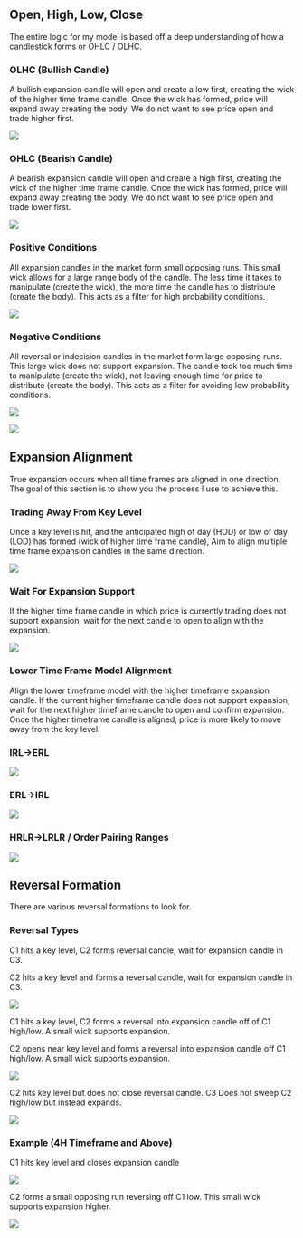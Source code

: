 ## Open, High, Low, Close

The entire logic for my model is based off a deep understanding of how a candlestick forms or OHLC / OLHC.

### OLHC (Bullish Candle)

A bullish expansion candle will open and create a low first, creating the wick of the higher time frame candle. Once the wick has formed, price will expand away creating the body. We do not want to see price open and trade higher first.

![](resource:assets/images/gxt/gxt_1_1_1.avif)

### OHLC (Bearish Candle)

A bearish expansion candle will open and create a high first, creating the wick of the higher time frame candle. Once the wick has formed, price will expand away creating the body. We do not want to see price open and trade lower first.

![](resource:assets/images/gxt/gxt_1_1_2.avif)

### Positive Conditions

All expansion candles in the market form small opposing runs. This small wick allows for a large range body of the candle. The less time it takes to manipulate (create the wick), the more time the candle has to distribute (create the body). This acts as a filter for high probability conditions.

![](resource:assets/images/gxt/gxt_1_1_3.avif)

### Negative Conditions

All reversal or indecision candles in the market form large opposing runs. This large wick does not support expansion. The candle took too much time to manipulate (create the wick), not leaving enough time for price to distribute (create the body). This acts as a filter for avoiding low probability conditions.

![](resource:assets/images/gxt/gxt_1_1_4.avif)

![](resource:assets/images/gxt/gxt_1_1_5.avif)


## Expansion Alignment

True expansion occurs when all time frames are aligned in one direction. The goal of this section is to show you the process I use to achieve this.

### Trading Away From Key Level

Once a key level is hit, and the anticipated high of day (HOD) or low of day (LOD) has formed (wick of higher time frame candle), Aim to align multiple time frame expansion candles in the same direction.

![](resource:assets/images/gxt/gxt_1_2_1.avif)

### Wait For Expansion Support

If the higher time frame candle in which price is currently trading does not support expansion, wait for the next candle to open to align with the expansion.

![](resource:assets/images/gxt/gxt_1_2_2.avif)

### Lower Time Frame Model Alignment

Align the lower timeframe model with the higher timeframe expansion candle. If the current higher timeframe candle does not support expansion, wait for the next higher timeframe candle to open and confirm expansion. Once the higher timeframe candle is aligned, price is more likely to move away from the key level.


### IRL→ERL

![](resource:assets/images/gxt/gxt_1_2_3.avif)

### ERL→IRL

![](resource:assets/images/gxt/gxt_1_2_4.avif)

### HRLR→LRLR / Order Pairing Ranges

![](resource:assets/images/gxt/gxt_1_2_5.avif)

## Reversal Formation

There are various reversal formations to look for.

### Reversal Types

C1 hits a key level, C2 forms reversal candle, wait for expansion candle in C3.

C2 hits a key level and forms a reversal candle, wait for expansion candle in C3.

![](resource:assets/images/gxt/gxt_1_3_1.avif)

C1 hits a key level, C2 forms a reversal into expansion candle off of C1 high/low. A small wick supports expansion.

C2 opens near key level and forms a reversal into expansion candle off C1 high/low. A small wick supports expansion.

![](resource:assets/images/gxt/gxt_1_3_2.avif)

C2 hits key level but does not close reversal candle. C3 Does not sweep C2 high/low but instead expands.

![](resource:assets/images/gxt/gxt_1_3_3.avif)

### Example (4H Timeframe and Above)

C1 hits key level and closes expansion candle

![](resource:assets/images/gxt/gxt_1_3_4.avif)

C2 forms a small opposing run reversing off C1 low. This small wick supports expansion higher.

![](resource:assets/images/gxt/gxt_1_3_5.avif)
